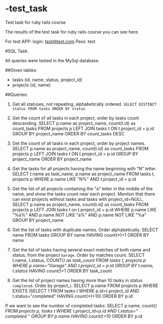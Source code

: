 # -test_task
 Test task for ruby rails course

The results of the test task for ruby rails course you can see here.

For test APP:
login: test@test.com
Pass: test

#SQL Task:

All queries were tested in the MySql database.

##Given tables:
* tasks (id, name, status, project_id)
* projects (id, name)

##Queries:
1.	Get all statuses, not repeating, alphabetically ordered.
```SELECT DISTINCT status FROM tasks ORDER BY status```

2.	Get the count of all tasks in each project, order by tasks count descending.
SELECT p.name as project_name, count(t.id) as count_tasks FROM projects p LEFT JOIN tasks t ON  t.project_id = p.id  GROUP BY project_name ORDER BY count_tasks DESC

3.	Get the count of all tasks in each project, order by project names. 
SELECT p.name as project_name, count(t.id) as count_tasks FROM projects p LEFT JOIN tasks t ON  t.project_id = p.id  GROUP BY project_name ORDER BY project_name

4.	Get the tasks for all projects having the name beginning with “N” letter.
SELECT t.name as task_name, p.name as project_name FROM tasks t, projects p WHERE p.name LIKE "N%" AND t.project_id = p.id

5.	Get the list of all projects containing the “a” letter in the middle of the name, and show the tasks count near each project. Mention that there can exist projects without tasks and tasks with project_id=NULL.
SELECT p.name as project_name, count(t.id) as count_tasks FROM projects p LEFT JOIN tasks t on t.project_id = p.id WHERE p.name LIKE "%a%" AND p.name NOT LIKE "a%" AND p.name NOT LIKE "%a" GROUP BY project_name

6.	Get the list of tasks with duplicate names. Order alphabetically.
SELECT name FROM tasks GROUP BY name HAVING count(*)>1 ORDER BY name

7.	Get the list of tasks having several exact matches of both name and status, from the project `Garage`. Order by matches count. 
SELECT t.name, t.status, COUNT(*) as task_count FROM tasks t, projects p WHERE p.name="Garage" AND t.project_id = p.id GROUP BY t.name, t.status HAVING count(*)>1 ORDER BY task_count

8.	Get the list of project names having more than 10 tasks in status `completed`. Order by project_i.
SELECT p.name FROM projects p WHERE EXISTS (SELECT 1 FROM tasks t WHERE p.id=t.project_id AND t.status="completed" HAVING count(*)>10) ORDER BY p.id

If we want to see the number of completed tasks:
SELECT p.name, count(*) FROM projects p, tasks t WHERE t.project_id=p.id AND t.status=" completed " GROUP BY p.name HAVING count(*)>10 ORDER BY p.id
